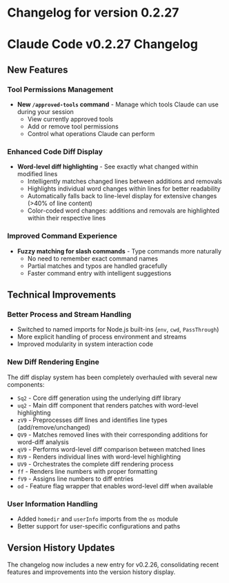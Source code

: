 # Changelog for version 0.2.27

# Claude Code v0.2.27 Changelog

## New Features

### Tool Permissions Management
- **New `/approved-tools` command** - Manage which tools Claude can use during your session
  - View currently approved tools
  - Add or remove tool permissions
  - Control what operations Claude can perform

### Enhanced Code Diff Display
- **Word-level diff highlighting** - See exactly what changed within modified lines
  - Intelligently matches changed lines between additions and removals
  - Highlights individual word changes within lines for better readability
  - Automatically falls back to line-level display for extensive changes (>40% of line content)
  - Color-coded word changes: additions and removals are highlighted within their respective lines

### Improved Command Experience
- **Fuzzy matching for slash commands** - Type commands more naturally
  - No need to remember exact command names
  - Partial matches and typos are handled gracefully
  - Faster command entry with intelligent suggestions

## Technical Improvements

### Better Process and Stream Handling
- Switched to named imports for Node.js built-ins (`env`, `cwd`, `PassThrough`)
- More explicit handling of process environment and streams
- Improved modularity in system interaction code

### New Diff Rendering Engine
The diff display system has been completely overhauled with several new components:

- `Sq2` - Core diff generation using the underlying diff library
- `uq2` - Main diff component that renders patches with word-level highlighting
- `zV9` - Preprocesses diff lines and identifies line types (add/remove/unchanged)
- `QV9` - Matches removed lines with their corresponding additions for word-diff analysis
- `qV9` - Performs word-level diff comparison between matched lines
- `RV9` - Renders individual lines with word-level highlighting
- `UV9` - Orchestrates the complete diff rendering process
- `ff` - Renders line numbers with proper formatting
- `fV9` - Assigns line numbers to diff entries
- `od` - Feature flag wrapper that enables word-level diff when available

### User Information Handling
- Added `homedir` and `userInfo` imports from the `os` module
- Better support for user-specific configurations and paths

## Version History Updates
The changelog now includes a new entry for v0.2.26, consolidating recent features and improvements into the version history display.
